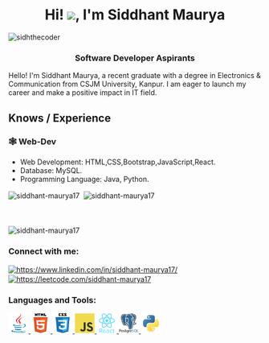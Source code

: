 <body>
<h1 align="center">Hi! <img src="https://raw.githubusercontent.com/MartinHeinz/MartinHeinz/master/wave.gif" width="30px">, I'm Siddhant Maurya </h1>
<div align="left"> <img src="https://komarev.com/ghpvc/?username=sidhthecoder&label=Profile%20views&color=0e75b6&style=flat" alt="sidhthecoder" /> </div>
    <h3 align="center">Software Developer Aspirants</h3>
   
 
Hello! I'm Siddhant Maurya, a recent graduate with a degree in Electronics & Communication from CSJM University, Kanpur. 
I am eager to launch my career and make a positive impact in IT field.



## Knows / Experience

### 🕸️ Web-Dev

- Web Development: HTML,CSS,Bootstrap,JavaScript,React.
- Database: MySQL.
- Programming Language: Java, Python.

<div><div><img align="center" src="https://github-readme-stats.vercel.app/api/top-langs?username=siddhant-maurya17&show_icons=true&locale=en&layout=compact" alt="siddhant-maurya17" />&nbsp;&nbsp;<img align="center"" src="https://github-readme-stats.vercel.app/api?username=siddhant-maurya17&show_icons=true&locale=en" alt="siddhant-maurya17"/></div>
<br/></div>
<br/>
<div></div>
<br/>
<div><img align="center" src="https://github-readme-streak-stats.herokuapp.com/?user=siddhant-maurya17&" alt="siddhant-maurya17" /></div>

<h3 align="left">Connect with me:</h3>
<p align="left">
<a href="https://linkedin.com/in/https://www.linkedin.com/in/siddhant-maurya17/" target="blank"><img align="center" src="https://raw.githubusercontent.com/rahuldkjain/github-profile-readme-generator/master/src/images/icons/Social/linked-in-alt.svg" alt="https://www.linkedin.com/in/siddhant-maurya17/" height="30" width="40" /></a>
<a href="https://leetcode.com/siddhant-maurya17" target="blank"><img align="center" src="https://raw.githubusercontent.com/rahuldkjain/github-profile-readme-generator/master/src/images/icons/Social/leet-code.svg" alt="https://leetcode.com/siddhant-maurya17" height="30" width="40" /></a>
 </a>
</p>
<h3 align="left">Languages and Tools:</h3>
<p align="left">
    <a href="https://www.java.com" target="_blank" rel="noreferrer"> <img src="https://raw.githubusercontent.com/devicons/devicon/master/icons/java/java-original.svg" alt="java" width="40" height="40"/> </a>
    <a href="https://www.w3.org/html/" target="_blank"> <img src="https://raw.githubusercontent.com/devicons/devicon/master/icons/html5/html5-original-wordmark.svg" alt="html5" width="40" height="40"/> </a>
    <a href="https://www.w3schools.com/css/" target="_blank"> <img src="https://raw.githubusercontent.com/devicons/devicon/master/icons/css3/css3-original-wordmark.svg" alt="css3" width="40" height="40"/> </a>
    <a href="https://developer.mozilla.org/en-US/docs/Web/JavaScript" target="_blank"> <img src="https://raw.githubusercontent.com/devicons/devicon/master/icons/javascript/javascript-original.svg" alt="javascript" width="40" height="40"/> </a>
      <a href="https://reactjs.org/" target="_blank"> <img src="https://raw.githubusercontent.com/devicons/devicon/master/icons/react/react-original-wordmark.svg" alt="react" width="40" height="40"/> </a>
    <a href="https://www.postgresql.org" target="_blank"> <img src="https://raw.githubusercontent.com/devicons/devicon/master/icons/postgresql/postgresql-original-wordmark.svg" alt="postgresql" width="40" height="40"/> </a>
    <a href="https://www.python.org" target="_blank"> <img src="https://raw.githubusercontent.com/devicons/devicon/master/icons/python/python-original.svg" alt="python" width="40" height="40"/> </a>
    </p>
</body>
